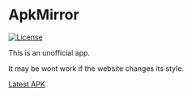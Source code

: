 # ApkMirror

[![License](https://img.shields.io/badge/License-MIT-EBA33C.svg)](MIT_LICENSE)

This is an unofficial app.

<!-- <img src="https://raw.githubusercontent.com/DerTyp7214/ApkMirror/master/app/src/main/res/mipmap-xxxhdpi/ic_launcher.png" width="85" height="85"> -->

It may be wont work if the website changes its style.

[Latest APK](https://github.com/DerTyp7214/ApkMirror/raw/master/app/release/app-release.apk)
